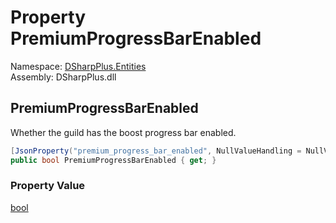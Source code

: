 # Property PremiumProgressBarEnabled

Namespace: [DSharpPlus.Entities](DSharpPlus.Entities.md)  
Assembly: DSharpPlus.dll

## <a id="DSharpPlus_Entities_DiscordGuild_PremiumProgressBarEnabled"></a>PremiumProgressBarEnabled

Whether the guild has the boost progress bar enabled.

```csharp
[JsonProperty("premium_progress_bar_enabled", NullValueHandling = NullValueHandling.Ignore)]
public bool PremiumProgressBarEnabled { get; }
```

### Property Value

[bool](https://learn.microsoft.com/dotnet/api/system.boolean)

